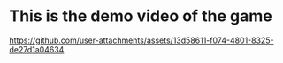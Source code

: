 # This is the demo video of the game 


https://github.com/user-attachments/assets/13d58611-f074-4801-8325-de27d1a04634

